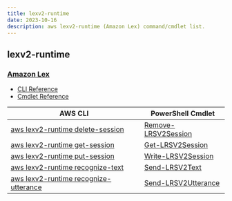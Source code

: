 ```yaml
---
title: lexv2-runtime
date: 2023-10-16
description: aws lexv2-runtime (Amazon Lex) command/cmdlet list.
---
```


## lexv2-runtime

### [Amazon Lex](https://aws.amazon.com/lex/)

* [CLI Reference](https://awscli.amazonaws.com/v2/documentation/api/latest/reference/lexv2-runtime/index.html)
* [Cmdlet Reference](https://docs.aws.amazon.com/powershell/latest/reference/items/LexRuntimeV2_cmdlets.html)

|AWS CLI|PowerShell Cmdlet|
|----|----|
|[aws lexv2-runtime delete-session](https://awscli.amazonaws.com/v2/documentation/api/latest/reference/lexv2-runtime/delete-session.html)|[Remove-LRSV2Session](https://docs.aws.amazon.com/powershell/latest/reference/items/Remove-LRSV2Session.html)|
|[aws lexv2-runtime get-session](https://awscli.amazonaws.com/v2/documentation/api/latest/reference/lexv2-runtime/get-session.html)|[Get-LRSV2Session](https://docs.aws.amazon.com/powershell/latest/reference/items/Get-LRSV2Session.html)|
|[aws lexv2-runtime put-session](https://awscli.amazonaws.com/v2/documentation/api/latest/reference/lexv2-runtime/put-session.html)|[Write-LRSV2Session](https://docs.aws.amazon.com/powershell/latest/reference/items/Write-LRSV2Session.html)|
|[aws lexv2-runtime recognize-text](https://awscli.amazonaws.com/v2/documentation/api/latest/reference/lexv2-runtime/recognize-text.html)|[Send-LRSV2Text](https://docs.aws.amazon.com/powershell/latest/reference/items/Send-LRSV2Text.html)|
|[aws lexv2-runtime recognize-utterance](https://awscli.amazonaws.com/v2/documentation/api/latest/reference/lexv2-runtime/recognize-utterance.html)|[Send-LRSV2Utterance](https://docs.aws.amazon.com/powershell/latest/reference/items/Send-LRSV2Utterance.html)|

